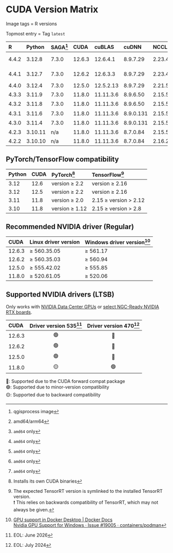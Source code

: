 # CUDA Version Matrix

Image tags = R versions

Topmost entry = Tag `latest`

| R     | Python  | SAGA[^1] | CUDA   | cuBLAS    | cuDNN     | NCCL   | TensorRT[^2]            | Linux distro |
|:------|:--------|:---------|:-------|:----------|:----------|:-------|:------------------------|:-------------|
| 4.4.2 | 3.12.8  | 7.3.0    | 12.6.3 | 12.6.4.1  | 8.9.7.29  | 2.23.4 | 10.7.0.23/<br>10.3.0.26 | Ubuntu 22.04 |
| 4.4.1 | 3.12.7  | 7.3.0    | 12.6.2 | 12.6.3.3  | 8.9.7.29  | 2.23.4 | 10.6.0.26/<br>10.3.0.26 | Ubuntu 22.04 |
| 4.4.0 | 3.12.4  | 7.3.0    | 12.5.0 | 12.5.2.13 | 8.9.7.29  | 2.21.5 | 10.0.1.6                | Ubuntu 22.04 |
| 4.3.3 | 3.11.9  | 7.3.0    | 11.8.0 | 11.11.3.6 | 8.9.6.50  | 2.15.5 | 8.5.3[^3]               | Ubuntu 22.04 |
| 4.3.2 | 3.11.8  | 7.3.0    | 11.8.0 | 11.11.3.6 | 8.9.6.50  | 2.15.5 | 8.5.3[^3]               | Ubuntu 22.04 |
| 4.3.1 | 3.11.6  | 7.3.0    | 11.8.0 | 11.11.3.6 | 8.9.0.131 | 2.15.5 | 8.5.3[^3]               | Ubuntu 22.04 |
| 4.3.0 | 3.11.4  | 7.3.0    | 11.8.0 | 11.11.3.6 | 8.9.0.131 | 2.15.5 | 8.5.3[^3]               | Ubuntu 22.04 |
| 4.2.3 | 3.10.11 | n/a      | 11.8.0 | 11.11.3.6 | 8.7.0.84  | 2.15.5 | 8.5.3[^3]               | Ubuntu 22.04 |
| 4.2.2 | 3.10.10 | n/a      | 11.8.0 | 11.11.3.6 | 8.7.0.84  | 2.16.2 | 8.5.3                   | Ubuntu 20.04 |

[^1]: qgisprocess image  
[^2]: amd64/arm64  
[^3]: `amd64` only

## PyTorch/TensorFlow compatibility

| Python | CUDA | PyTorch[^4]    | TensorFlow[^5]        |
|:-------|:-----|:---------------|:----------------------|
| 3.12   | 12.6 | version ≥ 2.2  | version ≥ 2.16        |
| 3.12   | 12.5 | version ≥ 2.2  | version ≥ 2.16        |
| 3.11   | 11.8 | version ≥ 2.0  | 2.15 ≥ version > 2.12 |
| 3.10   | 11.8 | version ≥ 1.12 | 2.15 ≥ version > 2.8  |

[^4]: Installs its own CUDA binaries
[^5]: The expected TensorRT version is symlinked to the installed TensorRT
version.  
❗️ This relies on backwards compatibility of TensorRT, which may not always be
given.

## Recommended NVIDIA driver (Regular)

| CUDA   | Linux driver version | Windows driver version[^6] |
|:-------|:---------------------|:---------------------------|
| 12.6.3 | ≥ 560.35.05          | ≥ 561.17                   |
| 12.6.2 | ≥ 560.35.03          | ≥ 560.94                   |
| 12.5.0 | ≥ 555.42.02          | ≥ 555.85                   |
| 11.8.0 | ≥ 520.61.05          | ≥ 520.06                   |

[^6]: [GPU support in Docker Desktop | Docker Docs](https://docs.docker.com/desktop/gpu/)  
[Nvidia GPU Support for Windows · Issue #19005 · containers/podman](https://github.com/containers/podman/issues/19005)

## Supported NVIDIA drivers (LTSB)

Only works with
[NVIDIA Data Center GPUs](https://resources.nvidia.com/l/en-us-gpu) or
[select NGC-Ready NVIDIA RTX boards](https://docs.nvidia.com/certification-programs/ngc-ready-systems/index.html).

| CUDA   | Driver version 535[^7] | Driver version 470[^8] |
|:-------|:----------------------:|:----------------------:|
| 12.6.3 | 🟢                      | 🔵                      |
| 12.6.2 | 🟢                      | 🔵                      |
| 12.5.0 | 🟢                      | 🔵                      |
| 11.8.0 | 🟡                      | 🟢                      |

🔵: Supported due to the CUDA forward compat package  
🟢: Supported due to minor-version compatibility  
🟡: Supported due to backward compatibility

[^7]: EOL: June 2026  
[^8]: EOL: July 2024
